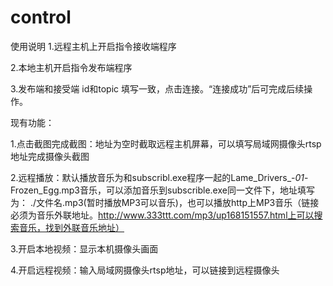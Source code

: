 # control
使用说明
1.远程主机上开启指令接收端程序

2.本地主机开启指令发布端程序

3.发布端和接受端 id和topic 填写一致，点击连接。“连接成功”后可完成后续操作。

现有功能：

1.点击截图完成截图：地址为空时截取远程主机屏幕，可以填写局域网摄像头rtsp地址完成摄像头截图

2.远程播放：默认播放音乐为和subscribl.exe程序一起的Lame_Drivers_-_01_-Frozen_Egg.mp3音乐，可以添加音乐到subscrible.exe同一文件下，地址填写为：  ./文件名.mp3(暂时播放MP3可以音乐)，也可以播放http上MP3音乐（链接必须为音乐外联地址。http://www.333ttt.com/mp3/up168151557.html上可以搜索音乐，找到外联音乐地址）

3.开启本地视频：显示本机摄像头画面

4.开启远程视频：输入局域网摄像头rtsp地址，可以链接到远程摄像头
